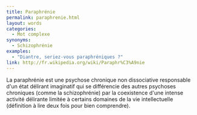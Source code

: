 ```yaml
---
title: Paraphrénie
permalink: paraphrenie.html
layout: words
categories:
  - Mot complexe
synonyms:
  - Schizophrénie
examples:
  - "Diantre, seriez-vous paraphréniques ?"
link: http://fr.wikipedia.org/wiki/Paraphr%C3%A9nie
---
```


La paraphrénie est une psychose chronique non dissociative responsable d'un état délirant imaginatif qui se différencie des autres psychoses chroniques (comme la schizophrénie) par la coexistence d'une intense activité délirante limitée à certains domaines de la vie intellectuelle (définition à lire deux fois pour bien comprendre).
